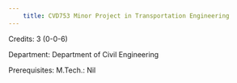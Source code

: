 ```yaml
---
    title: CVD753 Minor Project in Transportation Engineering
---
```

Credits: 3 (0-0-6)

Department: Department of Civil Engineering

Prerequisites: M.Tech.: Nil

